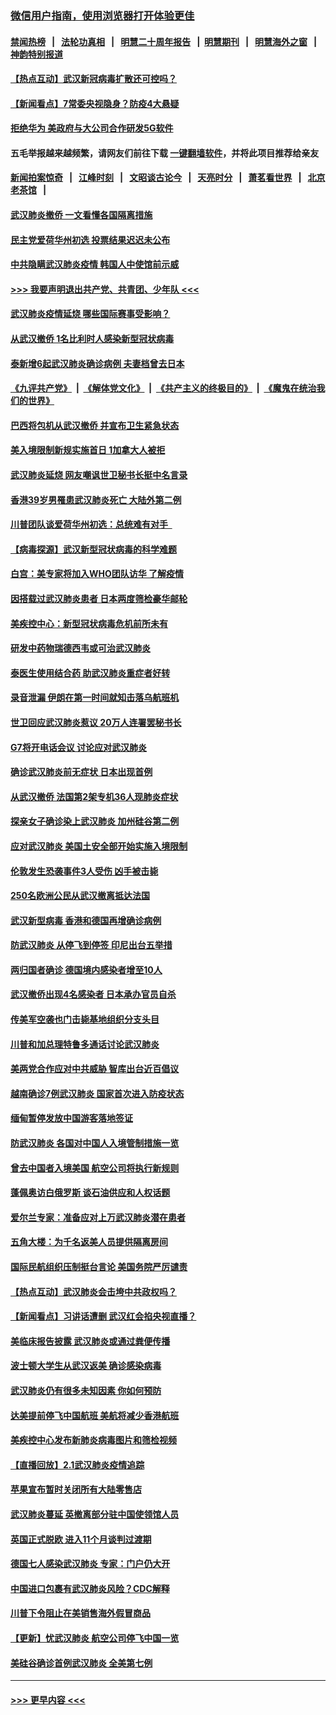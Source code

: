 ### [微信用户指南，使用浏览器打开体验更佳](https://github.com/gfw-breaker/banned-news1/blob/master/indexes/wechat-guide.md?t=0)
#### [禁闻热榜](热点新闻.md?t=0)  &nbsp;&nbsp;|&nbsp;&nbsp; [法轮功真相](https://github.com/gfw-breaker/truth/blob/master/README.md?t=0) &nbsp;&nbsp;|&nbsp;&nbsp; [明慧二十周年报告](https://github.com/gfw-breaker/mh-reports/blob/master/README.md?t=0) &nbsp;&nbsp;|&nbsp;&nbsp;[明慧期刊](https://github.com/gfw-breaker/mh-qikan) &nbsp;&nbsp;|&nbsp;&nbsp; [明慧海外之窗](https://github.com/gfw-breaker/mh-news/blob/master/README.md?t=0) &nbsp;&nbsp;|&nbsp;&nbsp; [神韵特别报道](https://github.com/gfw-breaker/mh-news/blob/master/shenyun.md?t=0)
#### [【热点互动】武汉新冠病毒扩散还可控吗？](../pages/nsc418/n11844750.md?t=02051144) 
#### [【新闻看点】7常委央视隐身？防疫4大悬疑](../pages/nsc418/n11844611.md?t=02051144) 
#### [拒绝华为 美政府与大公司合作研发5G软件](../pages/nsc418/n11844625.md?t=02051144) 
#### 五毛举报越来越频繁，请网友们前往下载 [一键翻墙软件](https://github.com/gfw-breaker/ssr-accounts)，并将此项目推荐给亲友
#### [新闻拍案惊奇](https://github.com/gfw-breaker/banned-news1/blob/master/pages/link4.md) &nbsp;&nbsp;|&nbsp;&nbsp; [江峰时刻](https://github.com/gfw-breaker/banned-news1/blob/master/pages/link4.md) &nbsp;&nbsp;|&nbsp;&nbsp; [文昭谈古论今](https://github.com/gfw-breaker/banned-news1/blob/master/pages/link4.md) &nbsp;&nbsp;|&nbsp;&nbsp; [天亮时分](https://github.com/gfw-breaker/banned-news1/blob/master/pages/link4.md) &nbsp;&nbsp;|&nbsp;&nbsp; [萧茗看世界](https://github.com/gfw-breaker/banned-news1/blob/master/pages/link4.md) &nbsp;&nbsp;|&nbsp;&nbsp; [北京老茶馆](https://github.com/gfw-breaker/banned-news1/blob/master/pages/link4.md) &nbsp;&nbsp;|&nbsp;&nbsp; 
#### [武汉肺炎撤侨 一文看懂各国隔离措施](../pages/nsc418/n11844216.md?t=02051144) 
#### [民主党爱荷华州初选 投票结果迟迟未公布](../pages/nsc418/n11844207.md?t=02051144) 
#### [中共隐瞒武汉肺炎疫情 韩国人中使馆前示威](../pages/nsc418/n11844084.md?t=02051144) 
#### [>>> 我要声明退出共产党、共青团、少年队 <<<](https://github.com/begood0513/goodnews/blob/master/quit/letter.md) 
#### [武汉肺炎疫情延烧 哪些国际赛事受影响？](../pages/nsc418/n11843958.md?t=02051144) 
#### [从武汉撤侨 1名比利时人感染新型冠状病毒](../pages/nsc418/n11843977.md?t=02051144) 
#### [泰新增6起武汉肺炎确诊病例 夫妻档曾去日本](../pages/nsc418/n11843900.md?t=02051144) 
#### [《九评共产党》](https://github.com/begood0513/9ping.md/blob/master/README.md) &nbsp;|&nbsp; [《解体党文化》](../../../../jtdwh.md/blob/master/README.md)  &nbsp;|&nbsp; [《共产主义的终极目的》](../../../../gczydzjmd.md/blob/master/README.md) &nbsp;|&nbsp; [《魔鬼在统治我们的世界》](../../../../mgztzwmdsj.md/blob/master/README.md) 
#### [巴西将包机从武汉撤侨 并宣布卫生紧急状态](../pages/nsc418/n11843418.md?t=02051144) 
#### [美入境限制新规实施首日 1加拿大人被拒](../pages/nsc418/n11843058.md?t=02051144) 
#### [武汉肺炎延烧 网友嘲讽世卫秘书长挺中名言录](../pages/nsc418/n11843056.md?t=02051144) 
#### [香港39岁男罹患武汉肺炎死亡 大陆外第二例](../pages/nsc418/n11843026.md?t=02051144) 
#### [川普团队谈爱荷华州初选：总统难有对手  ](../pages/nsc418/n11842867.md?t=02051144) 
#### [【病毒探源】武汉新型冠状病毒的科学难题](../pages/nsc418/n11842176.md?t=02051144) 
#### [白宫：美专家将加入WHO团队访华 了解疫情](../pages/nsc418/n11842198.md?t=02051144) 
#### [因搭载过武汉肺炎患者 日本两度筛检豪华邮轮](../pages/nsc418/n11842447.md?t=02051144) 
#### [美疾控中心：新型冠状病毒危机前所未有](../pages/nsc418/n11842406.md?t=02051144) 
#### [研发中药物瑞德西韦或可治武汉肺炎](../pages/nsc418/n11842100.md?t=02051144) 
#### [泰医生使用结合药 助武汉肺炎重症者好转](../pages/nsc418/n11842096.md?t=02051144) 
#### [录音泄漏 伊朗在第一时间就知击落乌航班机](../pages/nsc418/n11842002.md?t=02051144) 
#### [世卫回应武汉肺炎惹议 20万人连署罢秘书长](../pages/nsc418/n11841664.md?t=02051144) 
#### [G7将开电话会议 讨论应对武汉肺炎](../pages/nsc418/n11841658.md?t=02051144) 
#### [确诊武汉肺炎前无症状 日本出现首例](../pages/nsc418/n11841567.md?t=02051144) 
#### [从武汉撤侨 法国第2架专机36人现肺炎症状](../pages/nsc418/n11841382.md?t=02051144) 
#### [探亲女子确诊染上武汉肺炎 加州硅谷第二例](../pages/nsc418/n11839784.md?t=02051144) 
#### [应对武汉肺炎 美国土安全部开始实施入境限制](../pages/nsc418/n11839729.md?t=02051144) 
#### [伦敦发生恐袭事件3人受伤 凶手被击毙](../pages/nsc418/n11839442.md?t=02051144) 
#### [250名欧洲公民从武汉撤离抵达法国](../pages/nsc418/n11839438.md?t=02051144) 
#### [武汉新型病毒 香港和德国再增确诊病例](../pages/nsc418/n11839381.md?t=02051144) 
#### [防武汉肺炎 从停飞到停签 印尼出台五举措](../pages/nsc418/n11839282.md?t=02051144) 
#### [两归国者确诊 德国境内感染者增至10人](../pages/nsc418/n11839164.md?t=02051144) 
#### [武汉撤侨出现4名感染者 日本承办官员自杀](../pages/nsc418/n11839044.md?t=02051144) 
#### [传美军空袭也门击毙基地组织分支头目](../pages/nsc418/n11839210.md?t=02051144) 
#### [川普和加总理特鲁多通话讨论武汉肺炎](../pages/nsc418/n11839128.md?t=02051144) 
#### [美两党合作应对中共威胁 智库出台近百倡议](../pages/nsc418/n11838437.md?t=02051144) 
#### [越南确诊7例武汉肺炎 国家首次进入防疫状态](../pages/nsc418/n11838860.md?t=02051144) 
#### [缅甸暂停发放中国游客落地签证](../pages/nsc418/n11838730.md?t=02051144) 
#### [防武汉肺炎 各国对中国人入境管制措施一览](../pages/nsc418/n11838726.md?t=02051144) 
#### [曾去中国者入境美国 航空公司将执行新规则](../pages/nsc418/n11838375.md?t=02051144) 
#### [蓬佩奥访白俄罗斯 谈石油供应和人权话题](../pages/nsc418/n11838242.md?t=02051144) 
#### [爱尔兰专家：准备应对上万武汉肺炎潜在患者](../pages/nsc418/n11837978.md?t=02051144) 
#### [五角大楼：为千名返美人员提供隔离房间](../pages/nsc418/n11837831.md?t=02051144) 
#### [国际民航组织压制挺台言论 美国务院严厉谴责](../pages/nsc418/n11837791.md?t=02051144) 
#### [【热点互动】武汉肺炎会击垮中共政权吗？](../pages/nsc418/n11837779.md?t=02051144) 
#### [【新闻看点】习讲话遭删 武汉红会掐央视直播？](../pages/nsc418/n11837573.md?t=02051144) 
#### [美临床报告披露 武汉肺炎或通过粪便传播](../pages/nsc418/n11837626.md?t=02051144) 
#### [波士顿大学生从武汉返美 确诊感染病毒](../pages/nsc418/n11837580.md?t=02051144) 
#### [武汉肺炎仍有很多未知因素 你如何预防](../pages/nsc418/n11837666.md?t=02051144) 
#### [达美提前停飞中国航班 美航将减少香港航班](../pages/nsc418/n11837649.md?t=02051144) 
#### [美疾控中心发布新肺炎病毒图片和筛检视频](../pages/nsc418/n11837491.md?t=02051144) 
#### [【直播回放】2.1武汉肺炎疫情追踪](../pages/nsc418/n11837232.md?t=02051144) 
#### [苹果宣布暂时关闭所有大陆零售店](../pages/nsc418/n11837097.md?t=02051144) 
#### [武汉肺炎蔓延 英撤离部分驻中国使领馆人员](../pages/nsc418/n11837061.md?t=02051144) 
#### [英国正式脱欧 进入11个月谈判过渡期](../pages/nsc418/n11836911.md?t=02051144) 
#### [德国七人感染武汉肺炎 专家：门户仍大开](../pages/nsc418/n11836344.md?t=02051144) 
#### [中国进口包裹有武汉肺炎风险？CDC解释](../pages/nsc418/n11836321.md?t=02051144) 
#### [川普下令阻止在美销售海外假冒商品](../pages/nsc418/n11836261.md?t=02051144) 
#### [【更新】忧武汉肺炎 航空公司停飞中国一览](../pages/nsc418/n11835931.md?t=02051144) 
#### [美硅谷确诊首例武汉肺炎 全美第七例](../pages/nsc418/n11836093.md?t=02051144) 

----
#### [ >>> 更早内容 <<< ](../indexes/nsc418-earlier.md)
